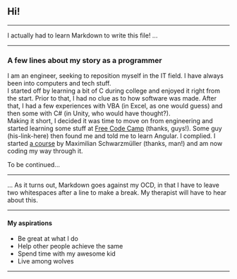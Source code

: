 
## Hi!

---------------------------------

I actually had to learn Markdown to write this file! ...

---------------------------------

### A few lines about my story as a programmer

I am an engineer, seeking to reposition myself in the IT field. I have always been into computers and tech stuff.  
I started off by learning a bit of C during college and enjoyed it right from the start. Prior to that, I had no clue as to how software was made. After that, I had a few experiences with VBA (in Excel, as one would guess) and then some with C# (in Unity, who would have thought?).  
Making it short, I decided it was time to move on from engineering and started learning some stuff at [Free Code Camp](https://freeCodeCamp.org) (thanks, guys!). Some guy (his-link-here) then found me and told me to learn Angular. I complied. I started [a course](https://www.udemy.com/course/the-complete-guide-to-angular-2/) by Maximilian Schwarzmüller (thanks, man!) and am now coding my way through it.

To be continued...

---------------------------------

... As it turns out, Markdown goes against my OCD, in that I have to leave two whitespaces after a line to make a break. My therapist will have to hear about this.

---------------------------------

#### My aspirations

+ Be great at what I do
+ Help other people achieve the same
+ Spend time with my awesome kid
+ Live among wolves

---------------------------------

<!--
**pmmirilli/pmmirilli** is a ✨ _special_ ✨ repository because its `README.md` (this file) appears on your GitHub profile.

Here are some ideas to get you started:

- 🔭 I’m currently working on ...
- 🌱 I’m currently learning ...
- 👯 I’m looking to collaborate on ...
- 🤔 I’m looking for help with ...
- 💬 Ask me about ...
- 📫 How to reach me: ...
- 😄 Pronouns: ...
- ⚡ Fun fact: ...
-->

